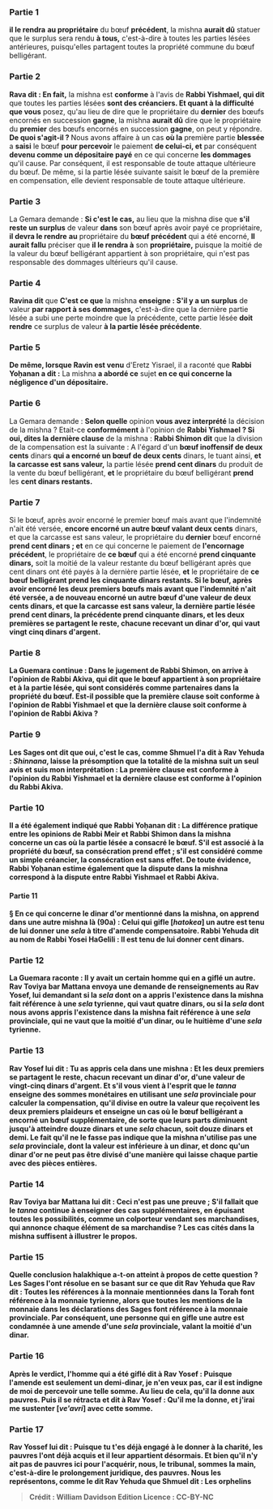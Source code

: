 
### Partie 1
<b>il le rendra</b> <b>au propriétaire</b> du bœuf <b>précédent</b>, la mishna <b>aurait dû</b> statuer que le surplus sera rendu <b>à tous,</b> c'est-à-dire à toutes les parties lésées antérieures, puisqu'elles partagent toutes la propriété commune du bœuf belligérant.

### Partie 2
<b>Rava dit : En fait,</b> la mishna est <b>conforme</b> à l'avis de <b>Rabbi Yishmael, qui dit</b> que toutes les parties lésées <b>sont des créanciers. Et quant à la difficulté que vous</b> posez, qu'au lieu de dire que le propriétaire du <b>dernier</b> des bœufs encornés en succession <b>gagne</b>, la mishna <b>aurait dû</b> dire que le propriétaire du <b>premier</b> des bœufs encornés en succession <b>gagne</b>, on peut y répondre. <b>De quoi s'agit-il ? </b> Nous avons affaire à un cas <b>où la</b> première partie <b>blessée</b> a <b>saisi</b> le bœuf <b>pour percevoir</b> le paiement <b>de celui-ci, et</b> par conséquent <b>devenu comme un dépositaire payé</b> en ce qui concerne <b>les dommages</b> qu'il cause. Par conséquent, il est responsable de toute attaque ultérieure du bœuf. De même, si la partie lésée suivante saisit le bœuf de la première en compensation, elle devient responsable de toute attaque ultérieure.

### Partie 3
La Gemara demande : <b>Si c'est le cas,</b> au lieu que la mishna dise que <b>s'il reste un surplus</b> de valeur <b>dans</b> son bœuf après avoir payé ce propriétaire, <b>il devra le rendre</b> <b>au</b> propriétaire du <b>bœuf précédent</b> qui a été encorné, <b>Il aurait fallu</b> préciser que <b>il le rendra à</b> son <b>propriétaire,</b> puisque la moitié de la valeur du bœuf belligérant appartient à son propriétaire, qui n'est pas responsable des dommages ultérieurs qu'il cause.

### Partie 4
<b>Ravina dit</b> que <b>C'est ce que</b> la mishna <b>enseigne : S'il y a un surplus</b> de valeur <b>par rapport à ses dommages,</b> c'est-à-dire que la dernière partie lésée a subi une perte moindre que la précédente, cette partie lésée <b>doit rendre</b> ce surplus de valeur <b>à la partie lésée précédente</b>.

### Partie 5
<b>De même, lorsque Ravin est venu</b> d'Eretz Yisrael, il a raconté que <b>Rabbi Yoḥanan a dit :</b> La mishna <b>a abordé ce</b> sujet <b>en ce qui concerne la négligence d'un dépositaire.</b>

### Partie 6
La Gemara demande : <b>Selon quelle</b> opinion <b>vous avez interprété</b> la décision de la mishna ? Etait-ce <b>conformément</b> à l'opinion de <b>Rabbi Yishmael ? Si oui, dites la dernière clause</b> de la mishna : <b>Rabbi Shimon dit</b> que la division de la compensation est la suivante : A l'égard d'un <b>bœuf inoffensif de deux cents</b> dinars <b>qui a encorné un bœuf de deux cents</b> dinars, le tuant ainsi, <b>et la carcasse est sans valeur,</b> la partie lésée <b>prend cent dinars</b> du produit de la vente du bœuf belligérant, <b>et</b> le propriétaire du bœuf belligérant <b>prend</b> les <b>cent dinars restants.</b>

### Partie 7
Si le bœuf, après avoir encorné le premier bœuf mais avant que l'indemnité n'ait été versée, <b>encore encorné un autre bœuf valant deux cents</b> dinars, et que la carcasse est sans valeur, le propriétaire du <b>dernier</b> bœuf encorné <b>prend cent dinars ; et</b> en ce qui concerne le paiement de <b>l'encornage précédent</b>, le propriétaire de <b>ce bœuf</b> qui a été encorné <b>prend cinquante dinars,</b> soit la moitié de la valeur restante du bœuf belligérant après que cent dinars ont été payés à la dernière partie lésée, <b>et</b> le propriétaire de <b>ce bœuf belligérant <b>prend</b> les <b>cinquante dinars restants. </b> Si le bœuf, après avoir encorné les deux premiers bœufs mais avant que l'indemnité n'ait été versée, a de nouveau <b>encorné un autre bœuf d'une valeur de deux cents</b> dinars, et que la carcasse est sans valeur, <b>la dernière</b> partie lésée <b>prend cent dinars, la précédente</b> prend <b>cinquante dinars, et les deux premières</b> se partagent le reste, chacune recevant <b>un dinar d'or,</b> qui vaut vingt cinq dinars d'argent.

### Partie 8
La Guemara continue : Dans le jugement de Rabbi Shimon, <b>on arrive à</b> l'opinion de <b>Rabbi Akiva, qui dit</b> que <b>le bœuf appartient</b> à son propriétaire et à la partie lésée, qui sont considérés comme <b>partenaires</b> dans la propriété du bœuf. Est-il possible que <b>la première clause</b> soit conforme à l'opinion de <b>Rabbi Yishmael et que la dernière clause</b> soit conforme à l'opinion de <b>Rabbi Akiva ?</b>

### Partie 9
Les Sages ont <b>dit</b> que <b>oui,</b> c'est le cas, <b>comme Shmuel l'a dit à Rav Yehuda : <i>Shinnana</i>, laisse</b> la présomption que <b>la</b> totalité de la <b>mishna</b> suit un seul avis <b>et suis mon</b> interprétation : <b>La première clause</b> est conforme à l'opinion du <b>Rabbi Yishmael et la dernière clause</b> est conforme à l'opinion du <b>Rabbi Akiva.</b>

### Partie 10
<b>Il a été également indiqué</b> que <b>Rabbi Yoḥanan dit :</b> La différence pratique <b>entre</b> les opinions de Rabbi Meir et Rabbi Shimon dans la mishna concerne un cas où <b>la partie lésée</b> a <b>consacré</b> le bœuf. S'il est associé à la propriété du bœuf, sa consécration prend effet ; s'il est considéré comme un simple créancier, la consécration est sans effet. De toute évidence, Rabbi Yoḥanan estime également que la dispute dans la mishna correspond à la dispute entre Rabbi Yishmael et Rabbi Akiva.

#### Partie 11
§ En ce qui concerne le dinar d'or mentionné dans la mishna, <b>on apprend</b> dans une autre mishna <b>là</b> (90a) : <b>Celui qui gifle [<i>hatokea</i>] un autre</b> est tenu de lui <b>donner une <i>sela</i></b> à titre d'amende compensatoire. <b>Rabbi Yehuda dit au nom de Rabbi Yosei HaGelili :</b> Il est tenu de lui donner <b>cent dinars.</b>

### Partie 12
La Guemara raconte : Il y avait <b>un certain homme qui en a giflé un autre. Rav Toviya bar Mattana envoya</b> une demande de renseignements <b>au Rav Yosef,</b> lui demandant si la <i>sela</i> <b>dont on a appris</b> l'existence dans la mishna fait référence à <b>une <i>sela</i> tyrienne,</b> qui vaut quatre dinars, <b>ou</b> si la <i>sela</i> <b>dont nous avons appris</b> l'existence dans la mishna fait référence à <b>une <i>sela</i> provinciale,</b> qui ne vaut que la moitié d'un dinar, ou le huitième d'une <i>sela</i> tyrienne.

### Partie 13
Rav Yosef lui <b>dit : Tu as appris cela</b> dans une mishna : <b>Et les deux premiers</b> se partagent le reste, chacun recevant <b>un dinar d'or,</b> d'une valeur de vingt-cinq dinars d'argent. <b>Et s'il vous vient à l'esprit</b> que <b>le <i>tanna</i> enseigne</b> des sommes monétaires en utilisant <b>une <i>sela</i></b> provinciale pour calculer la compensation, <b>qu'il</b> divise en outre <b>la valeur que reçoivent les deux premiers plaideurs <b>et enseigne</b> un cas où le bœuf belligérant a encorné un bœuf supplémentaire, de sorte que leurs parts diminuent <b>jusqu'à</b> atteindre <b>douze dinars et une <i>sela</i></b> chacun, soit douze dinars et demi. Le fait qu'il ne le fasse pas indique que la mishna n'utilise pas une <i>sela</i> provinciale, dont la valeur est inférieure à un dinar, et donc qu'un dinar d'or ne peut pas être divisé d'une manière qui laisse chaque partie avec des pièces entières.

### Partie 14
Rav Toviya bar Mattana <b>lui dit : </b> Ceci n'est pas une preuve ; <b>S'il fallait que le <i>tanna</i> continue à enseigner</b> des cas supplémentaires, en épuisant toutes les possibilités, <b>comme un colporteur</b> vendant ses marchandises, qui annonce chaque élément de sa marchandise ? Les cas cités dans la mishna suffisent à illustrer le propos.

### Partie 15
<b>Quelle</b> conclusion halakhique <b>a-t-on</b> atteint <b>à propos</b> de cette question ? Les Sages l'ont <b>résolue en se basant</b> sur ce <b>que dit Rav Yehuda</b> que <b>Rav dit : Toutes</b> les références à la <b>monnaie mentionnées dans la Torah</b> font référence à la <b>monnaie tyrienne, alors que</b> toutes les mentions <b>de</b> la monnaie dans les <b>déclarations des Sages</b> font référence à la <b>monnaie provinciale.</b> Par conséquent, une personne qui en gifle une autre est condamnée à une amende d'une <i>sela</i> provinciale, valant la moitié d'un dinar.

### Partie 16
Après le verdict, <b>l'homme</b> qui a été giflé <b>dit à</b> Rav Yosef : <b>Puisque</b> l'amende <b>est</b> seulement <b>un demi-dinar, je n'en veux pas,</b> car il est indigne de moi de percevoir une telle somme. Au lieu de cela, <b>qu'il la donne aux pauvres</b>. Puis</b> il se rétracta et <b>dit à</b> Rav Yosef : <b>Qu'il me la donne, et j'irai me sustenter [<i>ve'avri</i>] avec cette somme.</b>

### Partie 17
<b>Rav Yossef lui dit :</b> Puisque tu t'es déjà engagé à le donner à la charité, <b>les pauvres l'ont déjà acquis</b> et il leur appartient désormais. <b>Et bien qu'il n'y ait pas de pauvres</b> <b>ici</b> pour l'acquérir, <b>nous,</b> le tribunal, <b>sommes la main,</b> c'est-à-dire le prolongement juridique, <b>des pauvres.</b> Nous les représentons, <b>comme le dit Rav Yehuda</b> que <b>Shmuel dit : Les orphelins</b>

>Crédit : William Davidson Edition
>Licence : CC-BY-NC